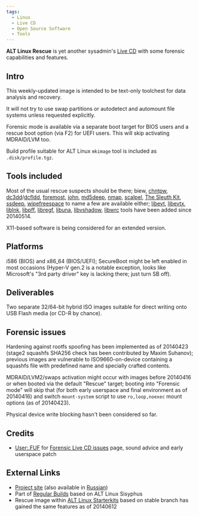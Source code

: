 ```yaml
---
tags:
  - Linux
  - Live CD
  - Open Source Software
  - Tools
---
```

**ALT Linux Rescue** is yet another sysadmin's [Live CD](live_cd.md) with some
forensic capabilities and features.

## Intro

This weekly-updated image is intended to be text-only toolchest for data
analysis and recovery.

It will not try to use swap partitions or autodetect and automount file
systems unless requested explicitly.

Forensic mode is available via a separate boot target for BIOS users and
a rescue boot option (via F2) for UEFI users. This will skip activating
MDRAID/LVM too.

Build profile suitable for ALT Linux `mkimage` tool is included as
`.disk/profile.tgz`.

## Tools included

Most of the usual rescue suspects should be there;
biew, [chntpw](chntpw.md),
[dc3dd](dc3dd.md)/[dcfldd](dcfldd.md),
[foremost](foremost.md), [john](john.md),
[md5deep](md5deep.md), [nmap](nmap.md),
[scalpel](scalpel.md), [The Sleuth Kit](the_sleuth_kit.md),
[ssdeep](ssdeep.md), [wipefreespace](wipefreespace.md)
to name a few are available either; [libevt](libevt.md),
[libevtx](libevtx.md), [liblnk](liblnk.md),
[libpff](libpff.md), [libregf](libregf.md),
[libuna](libuna.md), [libvshadow](libvshadow.md),
[libwrc](libwrc.md) tools have been added since 20140514.

X11-based software is being considered for an extended version.

## Platforms

i586 (BIOS) and x86_64 (BIOS/UEFI); SecureBoot might be left enabled in
most occasions (Hyper-V gen.2 is a notable exception, looks like
Microsoft's "3rd party driver" key is lacking there; just turn SB off).

## Deliverables

Two separate 32/64-bit hybrid ISO images suitable for direct writing
onto USB Flash media (or CD-R by chance).

## Forensic issues

Hardening against rootfs spoofing has been implemented as of 20140423
(stage2 squashfs SHA256 check has been contributed by Maxim Suhanov);
previous images are vulnerable to ISO9660-on-device containing a
squashfs file with predefined name and specially crafted contents.

MDRAID/LVM2/swaps activation might occur with images before 20140416 or
when booted via the default "Rescue" target; booting into "Forensic
mode" will skip that (for both early userspace and final environment as
of 20140416) and switch `mount-system` script to use `ro,loop,noexec`
mount options (as of 20140423).

Physical device write blocking hasn't been considered so far.

## Credits

- [User:.FUF](user:.fuf.md) for [Forensic Live CD
  issues](forensic_live_cd_issues.md) page, sound advice and
  early userspace patch

## External Links

- [Project site](https://en.altlinux.org/Rescue) (also available in
  [Russian](https://www.altlinux.org/Rescue))
- Part of [Regular Builds](https://en.altlinux.org/Regular) based on ALT
  Linux Sisyphus
- Rescue image within [ALT Linux
  Starterkits](https://en.altlinux.org/Starterkits) based on stable
  branch has gained the same features as of 20140612
